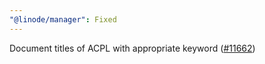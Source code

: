 ```yaml
---
"@linode/manager": Fixed
---
```


Document titles of ACPL with appropriate keyword ([#11662](https://github.com/linode/manager/pull/11662))
